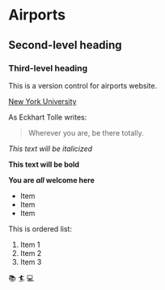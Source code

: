 # Airports

## Second-level heading

### Third-level heading

This is a version control for airports website.

[New York University](http://www.nyu.edu)

As Eckhart Tolle writes:
> Wherever you are, be there totally.

*This text will be italicized*

**This text will be bold**

**You are _all_ welcome here**

* Item
* Item
* Item

This is ordered list:
1. Item 1
2. Item 2
3. Item 3 

:books: :surfer: :computer: